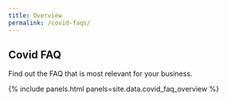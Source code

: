 ```yaml
---
title: Overview
permalink: /covid-faqs/
---
```


## Covid FAQ

Find out the FAQ that is most relevant for your business.

{% include panels.html panels=site.data.covid_faq_overview %}